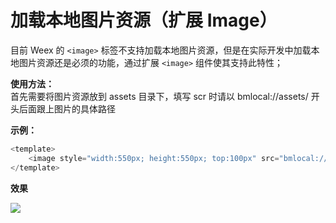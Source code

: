 # 加载本地图片资源（扩展 Image）

目前 Weex 的 `<image>` 标签不支持加载本地图片资源，但是在实际开发中加载本地图片资源还是必须的功能，通过扩展 `<image>` 组件使其支持此特性；

**使用方法：**  
首先需要将图片资源放到 assets 目录下，填写 scr 时请以 bmlocal://assets/ 开头后面跟上图片的具体路径

**示例：**

```js
<template>
    <image style="width:550px; height:550px; top:100px" src="bmlocal://assets/logo.png"></image>
</template>
```

**效果**

![](https://img.benmu-health.com/gitbook/iimport.png)


